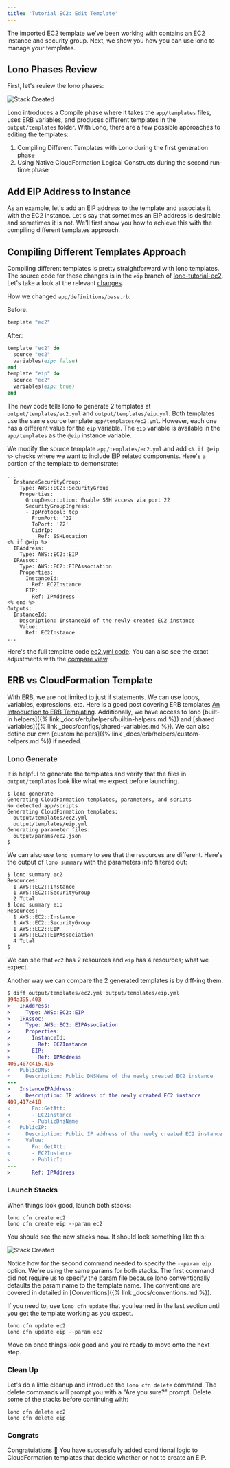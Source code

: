 ```yaml
---
title: 'Tutorial EC2: Edit Template'
---
```


The imported EC2 template we've been working with contains an EC2 instance and security group.  Next, we show you how you can use lono to manage your templates.

## Lono Phases Review

First, let's review the lono phases:

<img src="/img/tutorial/lono-flowchart.png" alt="Stack Created" class="doc-photo lono-flowchart">

Lono introduces a Compile phase where it takes the `app/templates` files, uses ERB variables, and produces different templates in the `output/templates` folder.  With Lono, there are a few possible approaches to editing the templates:

1. Compiling Different Templates with Lono during the first generation phase
2. Using Native CloudFormation Logical Constructs during the second run-time phase

## Add EIP Address to Instance

As an example, let's add an EIP address to the template and associate it with the EC2 instance.  Let's say that sometimes an EIP address is desirable and sometimes it is not.  We'll first show you how to achieve this with the compiling different templates approach.

## Compiling Different Templates Approach

Compiling different templates is pretty straightforward with lono templates.  The source code for these changes is in the `eip` branch of [lono-tutorial-ec2](https://github.com/tongueroo/lono-tutorial-ec2/blob/eip/app/templates/ec2.yml).  Let's take a look at the relevant [changes](https://github.com/tongueroo/lono-tutorial-ec2/compare/eip).

How we changed `app/definitions/base.rb`:

Before:

```ruby
template "ec2"
```

After:

```ruby
template "ec2" do
  source "ec2"
  variables(eip: false)
end
template "eip" do
  source "ec2"
  variables(eip: true)
end
```

The new code tells lono to generate 2 templates at `output/templates/ec2.yml` and `output/templates/eip.yml`. Both templates use the same source template `app/templates/ec2.yml`. However, each one has a different value for the `eip` variable.  The `eip` variable is available in the `app/templates` as the `@eip` instance variable.

We modify the source template `app/templates/ec2.yml` and add
`<% if @eip %>` checks where we want to include EIP related components. Here's a portion of the template to demonstrate:

```
...
  InstanceSecurityGroup:
    Type: AWS::EC2::SecurityGroup
    Properties:
      GroupDescription: Enable SSH access via port 22
      SecurityGroupIngress:
      - IpProtocol: tcp
        FromPort: '22'
        ToPort: '22'
        CidrIp:
          Ref: SSHLocation
<% if @eip %>
  IPAddress:
    Type: AWS::EC2::EIP
  IPAssoc:
    Type: AWS::EC2::EIPAssociation
    Properties:
      InstanceId:
        Ref: EC2Instance
      EIP:
        Ref: IPAddress
<% end %>
Outputs:
  InstanceId:
    Description: InstanceId of the newly created EC2 instance
    Value:
      Ref: EC2Instance
...
```

Here's the full template code [ec2.yml code](https://github.com/tongueroo/lono-tutorial-ec2/blob/eip/app/templates/ec2.yml).  You can also see the exact adjustments with the [compare view](https://github.com/tongueroo/lono-tutorial-ec2/compare/eip).

## ERB vs CloudFormation Template

With ERB, we are not limited to just if statements.  We can use loops, variables, expressions, etc.  Here is a good post covering ERB templates [An Introduction to ERB Templating](http://www.stuartellis.name/articles/erb/). Additionally, we have access to lono [built-in helpers]({% link _docs/erb/helpers/builtin-helpers.md %}) and [shared variables]({% link _docs/configs/shared-variables.md %}).  We can also define our own [custom helpers]({% link _docs/erb/helpers/custom-helpers.md %}) if needed.

### Lono Generate

It is helpful to generate the templates and verify that the files in `output/templates` look like what we expect before launching.

```
$ lono generate
Generating CloudFormation templates, parameters, and scripts
No detected app/scripts
Generating CloudFormation templates:
  output/templates/ec2.yml
  output/templates/eip.yml
Generating parameter files:
  output/params/ec2.json
$
```

We can also use `lono summary` to see that the resources are different. Here's the output of `lono summary` with the parameters info filtered out:

```
$ lono summary ec2
Resources:
  1 AWS::EC2::Instance
  1 AWS::EC2::SecurityGroup
  2 Total
$ lono summary eip
Resources:
  1 AWS::EC2::Instance
  1 AWS::EC2::SecurityGroup
  1 AWS::EC2::EIP
  1 AWS::EC2::EIPAssociation
  4 Total
$
```

We can see that `ec2` has 2 resources and `eip` has 4 resources; what we expect.

Another way we can compare the 2 generated templates is by diff-ing them.

```diff
$ diff output/templates/ec2.yml output/templates/eip.yml
394a395,403
>   IPAddress:
>     Type: AWS::EC2::EIP
>   IPAssoc:
>     Type: AWS::EC2::EIPAssociation
>     Properties:
>       InstanceId:
>         Ref: EC2Instance
>       EIP:
>         Ref: IPAddress
406,407c415,416
<   PublicDNS:
<     Description: Public DNSName of the newly created EC2 instance
---
>   InstanceIPAddress:
>     Description: IP address of the newly created EC2 instance
409,417c418
<       Fn::GetAtt:
<       - EC2Instance
<       - PublicDnsName
<   PublicIP:
<     Description: Public IP address of the newly created EC2 instance
<     Value:
<       Fn::GetAtt:
<       - EC2Instance
<       - PublicIp
---
>       Ref: IPAddress
```

### Launch Stacks

When things look good, launch both stacks:

```
lono cfn create ec2
lono cfn create eip --param ec2
```

You should see the new stacks now. It should look something like this:

<img src="/img/tutorials/ec2/both-stacks.png" alt="Stack Created" class="doc-photo lono-flowchart">

Notice how for the second command needed to specify the `--param eip` option.  We're using the same params for both stacks.  The first command did not require us to specify the param file because lono conventionally defaults the param name to the template name. The conventions are covered in detailed in [Conventions]({% link _docs/conventions.md %}).

If you need to, use `lono cfn update` that you learned in the last section until you get the template working as you expect.

```
lono cfn update ec2
lono cfn update eip --param ec2
```

Move on once things look good and you're ready to move onto the next step.

### Clean Up

Let's do a little cleanup and introduce the `lono cfn delete` command.  The delete commands will prompt you with a "Are you sure?" prompt.  Delete some of the stacks before continuing with:

```
lono cfn delete ec2
lono cfn delete eip
```

### Congrats
Congratulations 🎉 You have successfully added conditional logic to CloudFormation templates that decide whether or not to create an EIP.